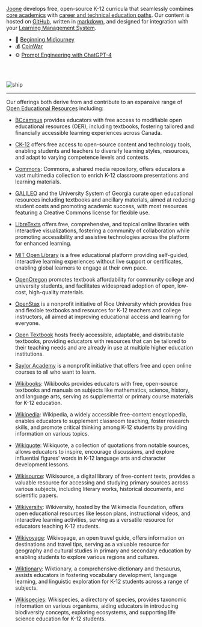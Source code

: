 [Joone](https://joone.org/) develops free, open-source K-12 curricula that seamlessly combines [core academics](https://github.com/joone-org/curriculum.joone.org/wiki/California-Graduation-Requirements) with [career and technical education paths](https://github.com/joone-org/curriculum.joone.org/wiki/Career-Technical-Education-(CTE)-Pathways). Our content is hosted on [GitHub](https://github.com/joone-org/intro-to-github), written in [markdown](https://github.com/joone-org/intro-to-markdown), and designed for integration with your [Learning Management System](https://en.wikipedia.org/wiki/Learning_management_system).  

* 🎨 [Beginning Midjourney](https://github.com/joone-org/curriculum.joone.org/blob/main/curriculum/MJ-9798851707100/README.md)<br>
* 💰 [CoinWar](https://github.com/joone-org/coinwar)<br>
* ⚙️  [Prompt Engineering with ChatGPT-4](https://github.com/joone-org/curriculum.joone.org/tree/main/curriculum/GPT-9798852171689)<br>

<br><br>

![ship](https://github.com/joone-org/curriculum.joone.org/assets/137654670/df1e49ea-0202-43fd-9c33-a7534594b515)

---

Our offerings both derive from and contribute to an expansive range of [Open Educational Resources](https://en.wikiversity.org/wiki/Open_Educational_Resources) including:

* [BCcampus](https://open.bccampus.ca/) provides educators with free access to modifiable open educational resources (OER), including textbooks, fostering tailored and financially accessible learning experiences across Canada.

* [CK-12](https://www.ck12.org/) offers free access to open-source content and technology tools, enabling students and teachers to diversify learning styles, resources, and adapt to varying competence levels and contexts.

* [Commons](https://commons.wikimedia.org/): Commons, a shared media repository, offers educators a vast multimedia collection to enrich K-12 classroom presentations and learning materials.

* [GALILEO](https://oer.galileo.usg.edu/) and the University System of Georgia curate open educational resources including textbooks and ancillary materials, aimed at reducing student costs and promoting academic success, with most resources featuring a Creative Commons license for flexible use.

* [LibreTexts](https://libretexts.org/) offers free, comprehensive, and topical online libraries with interactive visualizations, fostering a community of collaboration while promoting accessibility and assistive technologies across the platform for enhanced learning.

* [MIT Open Library](https://ocw.mit.edu/course-lists/open-learning-library/) is a free educational platform providing self-guided, interactive learning experiences without live support or certificates, enabling global learners to engage at their own pace.

* [OpenOregon](https://openoregon.pressbooks.pub/) promotes textbook affordability for community college and university students, and facilitates widespread adoption of open, low-cost, high-quality materials.

* [OpenStax](https://openstax.org/) is a nonprofit initiative of Rice University which provides free and flexible textbooks and resources for K-12 teachers and college instructors, all aimed at improving educational access and learning for everyone.

* [Open Textbook](https://open.umn.edu/opentextbooks/) hosts freely accessible, adaptable, and distributable textbooks, providing educators with resources that can be tailored to their teaching needs and are already in use at multiple higher education institutions.

* [Saylor Academy](https://www.saylor.org/) is a nonprofit initiative that offers free and open online courses to all who want to learn. 

* [Wikibooks](https://www.wikibooks.org/): Wikibooks provides educators with free, open-source textbooks and manuals on subjects like mathematics, science, history, and language arts, serving as supplemental or primary course materials for K-12 education.

* [Wikipedia](https://www.wikipedia.org/): Wikipedia, a widely accessible free-content encyclopedia, enables educators to supplement classroom teaching, foster research skills, and promote critical thinking among K-12 students by providing information on various topics.

* [Wikiquote](https://www.wikiquote.org/): Wikiquote, a collection of quotations from notable sources, allows educators to inspire, encourage discussions, and explore influential figures' words in K-12 language arts and character development lessons.

* [Wikisource](https://www.wikisource.org/): Wikisource, a digital library of free-content texts, provides a valuable resource for accessing and studying primary sources across various subjects, including literary works, historical documents, and scientific papers.

* [Wikiversity](https://en.wikiversity.org/wiki/Open_Educational_Resources): Wikiversity, hosted by the Wikimedia Foundation, offers open educational resources like lesson plans, instructional videos, and interactive learning activities, serving as a versatile resource for educators teaching K-12 students.

* [Wikivoyage](https://www.wikivoyage.org/): Wikivoyage, an open travel guide, offers information on destinations and travel tips, serving as a valuable resource for geography and cultural studies in primary and secondary education by enabling students to explore various regions and cultures.

* [Wiktionary](https://www.wiktionary.org/): Wiktionary, a comprehensive dictionary and thesaurus, assists educators in fostering vocabulary development, language learning, and linguistic exploration for K-12 students across a range of subjects.

* [Wikispecies](https://species.wikimedia.org/): Wikispecies, a directory of species, provides taxonomic information on various organisms, aiding educators in introducing biodiversity concepts, exploring ecosystems, and supporting life science education for K-12 students.
